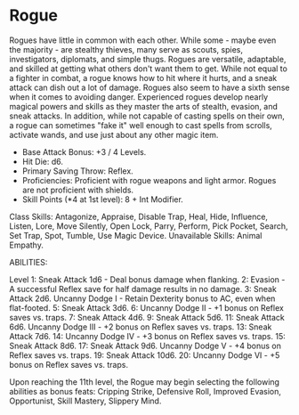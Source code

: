 # Rogue

Rogues have little in common with each other. While some - maybe even the majority - are stealthy thieves, many serve as scouts, spies, investigators, diplomats, and simple thugs. Rogues are versatile, adaptable, and skilled at getting what others don't want them to get. While not equal to a fighter in combat, a rogue knows how to hit where it hurts, and a sneak attack can dish out a lot of damage. Rogues also seem to have a sixth sense when it comes to avoiding danger. Experienced rogues develop nearly magical powers and skills as they master the arts of stealth, evasion, and sneak attacks. In addition, while not capable of casting spells on their own, a rogue can sometimes "fake it" well enough to cast spells from scrolls, activate wands, and use just about any other magic item.

- Base Attack Bonus: +3 / 4 Levels.
- Hit Die: d6.
- Primary Saving Throw: Reflex.
- Proficiencies: Proficient with rogue weapons and light armor. Rogues are not proficient with shields.
- Skill Points (*4 at 1st level): 8 + Int Modifier.

Class Skills: Antagonize, Appraise, Disable Trap, Heal, Hide, Influence, Listen, Lore, Move Silently, Open Lock, Parry, Perform, Pick Pocket, Search, Set Trap, Spot, Tumble, Use Magic Device.
Unavailable Skills: Animal Empathy.

ABILITIES:

Level
1: Sneak Attack 1d6 - Deal bonus damage when flanking.
2: Evasion - A successful Reflex save for half damage results in no damage.
3: Sneak Attack 2d6.
  Uncanny Dodge I - Retain Dexterity bonus to AC, even when flat-footed.
5: Sneak Attack 3d6.
6: Uncanny Dodge II - +1 bonus on Reflex saves vs. traps.
7: Sneak Attack 4d6.
9: Sneak Attack 5d6.
11: Sneak Attack 6d6.
   Uncanny Dodge III - +2 bonus on Reflex saves vs. traps.
13: Sneak Attack 7d6.
14: Uncanny Dodge IV - +3 bonus on Reflex saves vs. traps.
15: Sneak Attack 8d6.
17: Sneak Attack 9d6.
   Uncanny Dodge V - +4 bonus on Reflex saves vs. traps.
19: Sneak Attack 10d6.
20: Uncanny Dodge VI - +5 bonus on Reflex saves vs. traps.

Upon reaching the 11th level, the Rogue may begin selecting the following abilities as bonus feats:
Cripping Strike, Defensive Roll, Improved Evasion, Opportunist, Skill Mastery, Slippery Mind.